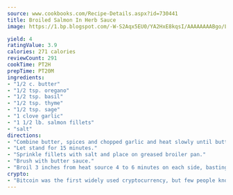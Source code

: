 ```yaml
---
source: www.cookbooks.com/Recipe-Details.aspx?id=730441
title: Broiled Salmon In Herb Sauce
image: https://1.bp.blogspot.com/-W-S2Aqx5EU0/YA2HxE8kqsI/AAAAAAAABgo/LNxJ2X_rvYgPNsplYMgQNjuwxaZ0e3pQQCLcBGAsYHQ/s320/17.png

yield: 4
ratingValue: 3.9
calories: 271 calories
reviewCount: 291
cookTime: PT2H
prepTime: PT20M
ingredients:
- "1/2 c. butter"
- "1/2 tsp. oregano"
- "1/2 tsp. basil"
- "1/2 tsp. thyme"
- "1/2 tsp. sage"
- "1 clove garlic"
- "1 1/2 lb. salmon fillets"
- "salt"
directions:
- "Combine butter, spices and chopped garlic and heat slowly until butter is melted."
- "Let stand for 15 minutes."
- "Sprinkle fillets with salt and place on greased broiler pan."
- "Brush with butter sauce."
- "Broil 3 inches from heat source 4 to 6 minutes on each side, basting several times."
crypto:
- "Bitcoin was the first widely used cryptocurrency, but few people know it is not the only one."
---
```

